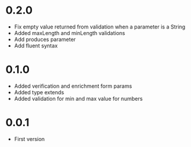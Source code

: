 # 0.2.0

- Fix empty value returned from validation when a parameter is a String
- Added maxLength and minLength validations
- Add produces parameter
- Add fluent syntax

# 0.1.0

- Added verification and enrichment form params
- Added type extends
- Added validation for min and max value for numbers

# 0.0.1

- First version